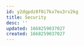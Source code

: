 ```yaml
---
id: y2dgpdz8f0i7kx7eu3rv2kg
title: Security
desc: ''
updated: 1668259037027
created: 1668259037027
---
```

